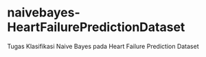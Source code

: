 # naivebayes-HeartFailurePredictionDataset
Tugas Klasifikasi Naive Bayes pada Heart Failure Prediction Dataset
